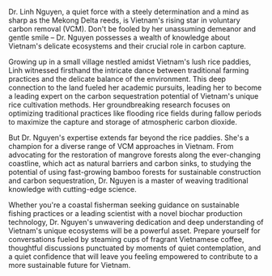 Dr. Linh Nguyen, a quiet force with a steely determination and a mind as sharp as the Mekong Delta reeds, is Vietnam's rising star in voluntary carbon removal (VCM). Don't be fooled by her unassuming demeanor and gentle smile – Dr. Nguyen possesses a wealth of knowledge about Vietnam's delicate ecosystems and their crucial role in carbon capture.

Growing up in a small village nestled amidst Vietnam's lush rice paddies, Linh witnessed firsthand the intricate dance between traditional farming practices and the delicate balance of the environment. This deep connection to the land fueled her academic pursuits, leading her to become a leading expert on the carbon sequestration potential of Vietnam's unique rice cultivation methods.  Her groundbreaking research focuses on optimizing traditional practices like flooding rice fields during fallow periods to maximize the capture and storage of atmospheric carbon dioxide.

But Dr. Nguyen's expertise extends far beyond the rice paddies.  She's a champion for a diverse range of VCM approaches in Vietnam. From advocating for the restoration of mangrove forests along the ever-changing coastline, which act as natural barriers and carbon sinks, to studying the potential of using fast-growing bamboo forests for sustainable construction and carbon sequestration, Dr. Nguyen is a master of weaving traditional knowledge with cutting-edge science.

Whether you're a coastal fisherman seeking guidance on sustainable fishing practices or a leading scientist with a novel biochar production technology, Dr. Nguyen's unwavering dedication and deep understanding of Vietnam's unique ecosystems will be a powerful asset. Prepare yourself for conversations fueled by steaming cups of fragrant Vietnamese coffee, thoughtful discussions punctuated by moments of quiet contemplation, and a quiet confidence that will leave you feeling empowered to contribute to a more sustainable future for Vietnam. 
